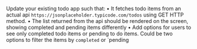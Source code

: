 Update your existing todo app such that:
•	It fetches todo items from an actual api `https://jsonplaceholder.typicode.com/todos` using GET HTTP method.
•	The list returned from the api should be rendered on the screen, showing completed and pending items differently
•	Add options for users to see only completed todo items or pending to do items. Could be two options to filter the items by `completed` or `pending
